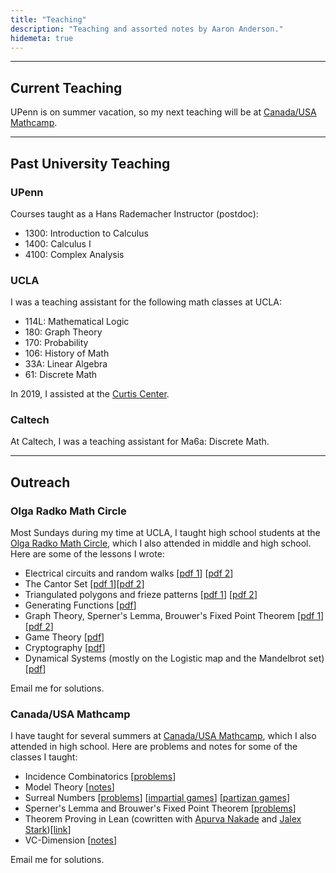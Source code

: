 ```yaml
---
title: "Teaching"
description: "Teaching and assorted notes by Aaron Anderson."
hidemeta: true
---
```


---

## Current Teaching

UPenn is on summer vacation, so my next teaching will be at [Canada/USA Mathcamp](https://mathcamp.org).

---

## Past University Teaching

### UPenn

Courses taught as a Hans Rademacher Instructor (postdoc):

- 1300: Introduction to Calculus
- 1400: Calculus I
- 4100: Complex Analysis

### UCLA

I was a teaching assistant for the following math classes at UCLA:

- 114L: Mathematical Logic
- 180: Graph Theory
- 170: Probability
- 106: History of Math
- 33A: Linear Algebra
- 61: Discrete Math

In 2019, I assisted at the [Curtis Center](https://curtiscenter.math.ucla.edu/).

### Caltech

At Caltech, I was a teaching assistant for Ma6a: Discrete Math.

---

## Outreach

### Olga Radko Math Circle

Most Sundays during my time at UCLA, I taught high school students at the [Olga Radko Math Circle](https://www.math.ucla.edu/~radko/circles/), which I also attended in middle and high school. Here are some of the lessons I wrote:

- Electrical circuits and random walks [[pdf 1](ormc/EERandomWalks.pdf)] [[pdf 2](ormc/EERandomWalks2.pdf)]
- The Cantor Set [[pdf 1](ormc/CantorSet.pdf)][[pdf 2](ormc/CantorSet2.pdf)]
- Triangulated polygons and frieze patterns [[pdf 1](ormc/tpfp1.pdf)] [[pdf 2](ormc/tpfp2.pdf)]
- Generating Functions [[pdf](ormc/generatingfunctions.pdf)]
- Graph Theory, Sperner's Lemma, Brouwer's Fixed Point Theorem [[pdf 1](ormc/SpernerBrouwer.pdf)] [[pdf 2](ormc/SpernerBrouwer2.pdf)]
- Game Theory [[pdf](ormc/gametheory.pdf)]
- Cryptography [[pdf](ormc/crypto.pdf)]
- Dynamical Systems (mostly on the Logistic map and the Mandelbrot set) [[pdf](ormc/dynamics.pdf)]

Email me for solutions.

### Canada/USA Mathcamp

I have taught for several summers at [Canada/USA Mathcamp](https://mathcamp.org), which I also attended in high school. Here are problems and notes for some of the classes I taught:

- Incidence Combinatorics [[problems](mathcamp/incidence_combinatorics.pdf)]
- Model Theory [[notes](mathcamp/model_theory.pdf)]
- Surreal Numbers [[problems](mathcamp/surreal_numbers.pdf)] [[impartial games](mathcamp/Impartial%20Games.pdf)] [[partizan games](mathcamp/Partizan%20Games.pdf)]
- Sperner's Lemma and Brouwer's Fixed Point Theorem [[problems](mathcamp/spernerbrouwer.pdf)]
- Theorem Proving in Lean (cowritten with [Apurva Nakade](https://apurvanakade.github.io/) and [Jalex Stark](https://www.jalexstark.com/))[[link](https://awainverse.github.io/mc2022-Lean/)]
- VC-Dimension [[notes](mathcamp/vc.pdf)]

Email me for solutions.